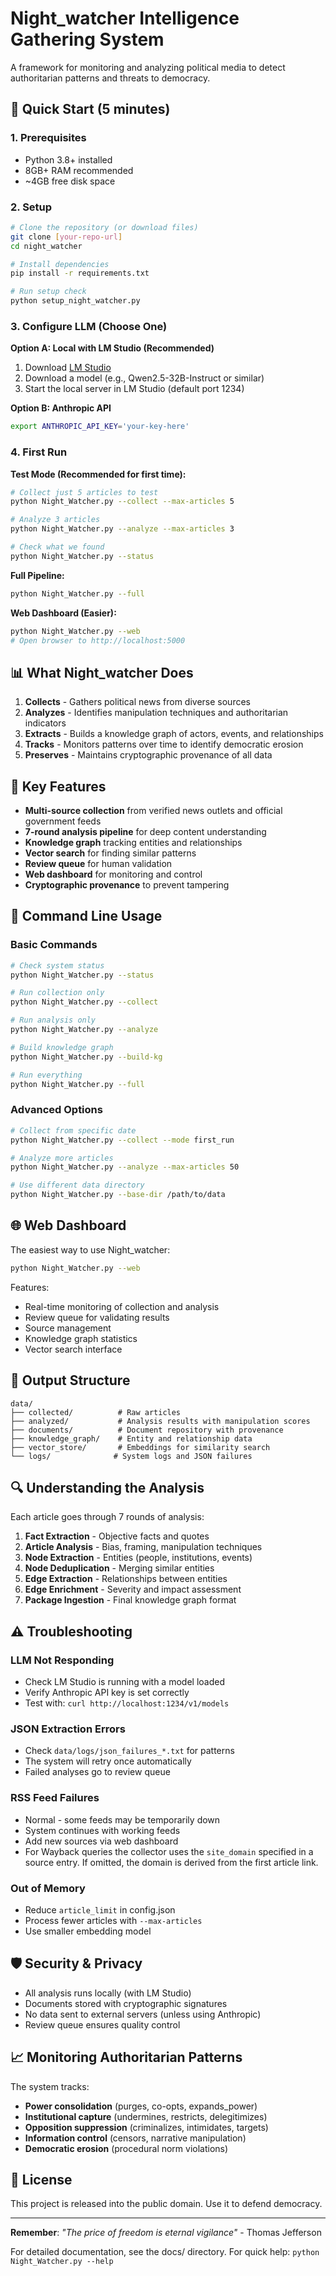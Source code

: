 # Night_watcher Intelligence Gathering System

A framework for monitoring and analyzing political media to detect authoritarian patterns and threats to democracy.

## 🚀 Quick Start (5 minutes)

### 1. Prerequisites
- Python 3.8+ installed
- 8GB+ RAM recommended
- ~4GB free disk space

### 2. Setup
```bash
# Clone the repository (or download files)
git clone [your-repo-url]
cd night_watcher

# Install dependencies
pip install -r requirements.txt

# Run setup check
python setup_night_watcher.py
```

### 3. Configure LLM (Choose One)

**Option A: Local with LM Studio (Recommended)**
1. Download [LM Studio](https://lmstudio.ai/)
2. Download a model (e.g., Qwen2.5-32B-Instruct or similar)
3. Start the local server in LM Studio (default port 1234)

**Option B: Anthropic API**
```bash
export ANTHROPIC_API_KEY='your-key-here'
```

### 4. First Run

**Test Mode (Recommended for first time):**
```bash
# Collect just 5 articles to test
python Night_Watcher.py --collect --max-articles 5

# Analyze 3 articles
python Night_Watcher.py --analyze --max-articles 3

# Check what we found
python Night_Watcher.py --status
```

**Full Pipeline:**
```bash
python Night_Watcher.py --full
```

**Web Dashboard (Easier):**
```bash
python Night_Watcher.py --web
# Open browser to http://localhost:5000
```

## 📊 What Night_watcher Does

1. **Collects** - Gathers political news from diverse sources
2. **Analyzes** - Identifies manipulation techniques and authoritarian indicators
3. **Extracts** - Builds a knowledge graph of actors, events, and relationships
4. **Tracks** - Monitors patterns over time to identify democratic erosion
5. **Preserves** - Maintains cryptographic provenance of all data

## 🎯 Key Features

 - **Multi-source collection** from verified news outlets and official government feeds
- **7-round analysis pipeline** for deep content understanding
- **Knowledge graph** tracking entities and relationships
- **Vector search** for finding similar patterns
- **Review queue** for human validation
- **Web dashboard** for monitoring and control
- **Cryptographic provenance** to prevent tampering

## 🔧 Command Line Usage

### Basic Commands
```bash
# Check system status
python Night_Watcher.py --status

# Run collection only
python Night_Watcher.py --collect

# Run analysis only  
python Night_Watcher.py --analyze

# Build knowledge graph
python Night_Watcher.py --build-kg

# Run everything
python Night_Watcher.py --full
```

### Advanced Options
```bash
# Collect from specific date
python Night_Watcher.py --collect --mode first_run

# Analyze more articles
python Night_Watcher.py --analyze --max-articles 50

# Use different data directory
python Night_Watcher.py --base-dir /path/to/data
```

## 🌐 Web Dashboard

The easiest way to use Night_watcher:

```bash
python Night_Watcher.py --web
```

Features:
- Real-time monitoring of collection and analysis
- Review queue for validating results  
- Source management
- Knowledge graph statistics
- Vector search interface

## 📁 Output Structure

```
data/
├── collected/          # Raw articles
├── analyzed/           # Analysis results with manipulation scores
├── documents/          # Document repository with provenance
├── knowledge_graph/    # Entity and relationship data
├── vector_store/       # Embeddings for similarity search
└── logs/              # System logs and JSON failures
```

## 🔍 Understanding the Analysis

Each article goes through 7 rounds of analysis:

1. **Fact Extraction** - Objective facts and quotes
2. **Article Analysis** - Bias, framing, manipulation techniques
3. **Node Extraction** - Entities (people, institutions, events)
4. **Node Deduplication** - Merging similar entities
5. **Edge Extraction** - Relationships between entities
6. **Edge Enrichment** - Severity and impact assessment
7. **Package Ingestion** - Final knowledge graph format

## ⚠️ Troubleshooting

### LLM Not Responding
- Check LM Studio is running with a model loaded
- Verify Anthropic API key is set correctly
- Test with: `curl http://localhost:1234/v1/models`

### JSON Extraction Errors
- Check `data/logs/json_failures_*.txt` for patterns
- The system will retry once automatically
- Failed analyses go to review queue

### RSS Feed Failures
- Normal - some feeds may be temporarily down
- System continues with working feeds
- Add new sources via web dashboard
- For Wayback queries the collector uses the `site_domain` specified in a
  source entry. If omitted, the domain is derived from the first article link.

### Out of Memory
- Reduce `article_limit` in config.json
- Process fewer articles with `--max-articles`
- Use smaller embedding model

## 🛡️ Security & Privacy

- All analysis runs locally (with LM Studio)
- Documents stored with cryptographic signatures
- No data sent to external servers (unless using Anthropic)
- Review queue ensures quality control

## 📈 Monitoring Authoritarian Patterns

The system tracks:
- **Power consolidation** (purges, co-opts, expands_power)
- **Institutional capture** (undermines, restricts, delegitimizes)
- **Opposition suppression** (criminalizes, intimidates, targets)
- **Information control** (censors, narrative manipulation)
- **Democratic erosion** (procedural norm violations)


## 📜 License

This project is released into the public domain. Use it to defend democracy.

---

**Remember**: *"The price of freedom is eternal vigilance"* - Thomas Jefferson

For detailed documentation, see the docs/ directory.
For quick help: `python Night_Watcher.py --help`

